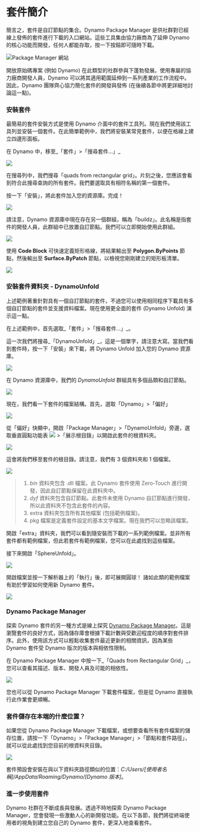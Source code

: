 # 套件簡介

簡言之，套件是自訂節點的集合。Dynamo Package Manager 是供社群對已經線上發佈的套件進行下載的入口網站。這些工具集由協力廠商為了延伸 Dynamo 的核心功能而開發，任何人都能存取，按一下按鈕即可隨時下載。

![Package Manager 網站](../images/6-2/1/dpm.jpg)

開放原始碼專案 (例如 Dynamo) 在此類型的社群參與下蓬勃發展。使用專屬的協力廠商開發人員，Dynamo 可以將其適用範圍延伸到一系列產業的工作流程中。因此，Dynamo 團隊齊心協力簡化套件的開發與發佈 (在後續各節中將更詳細地討論這一點)。

### 安裝套件

最簡易的套件安裝方式是使用 Dynamo 介面中的套件工具列。現在我們使用該工具列並安裝一個套件。在此簡單範例中，我們將安裝某常見套件，以便在格線上建立四邊形面板。

在 Dynamo 中，移至_「套件」>「搜尋套件...」_

![](<../images/6-2/1/package introduction - installing a package 01.jpg>)

在搜尋列中，我們搜尋「quads from rectangular grid」。片刻之後，您應該會看到符合此搜尋查詢的所有套件。我們要選取具有相符名稱的第一個套件。

按一下「安裝」，將此套件加入您的資源庫。完成！

![](<../images/6-2/1/package introduction - installing a package 02.jpg>)

請注意，Dynamo 資源庫中現在存在另一個群組，稱為「buildz」。此名稱是指套件的開發人員，此群組中已放置自訂節點。我們可以立即開始使用此群組。

![](<../images/6-2/1/package introduction - installing a package 03.jpg>)

使用 **Code Block** 可快速定義矩形格線，將結果輸出至 **Polygon.ByPoints** 節點，然後輸出至 **Surface.ByPatch** 節點，以檢視您剛剛建立的矩形板清單。

![](<../images/6-2/1/package introduction - installing a package 04.jpg>)

### 安裝套件資料夾 - DynamoUnfold

上述範例著重針對具有一個自訂節點的套件，不過您可以使用相同程序下載具有多個自訂節點的套件並支援資料檔案。現在使用更全面的套件 (Dynamo Unfold) 演示這一點。

在上述範例中，首先選取_「套件」>「搜尋套件...」_。

這一次我們將搜尋_「DynamoUnfold」_，這是一個單字，請注意大寫。當我們看到套件時，按一下「安裝」來下載，將 Dynamo Unfold 加入您的 Dynamo 資源庫。

![](<../images/6-2/1/package introduction - installing package folder 01.jpg>)

在 Dynamo 資源庫中，我們的 _DynamoUnfold_ 群組具有多個品類和自訂節點。

![](<../images/6-2/1/package introduction - installing package folder 02.jpg>)

現在，我們看一下套件的檔案結構。首先，選取「Dynamo」>「偏好」

![](<../images/6-2/1/package introduction - installing package folder 03.jpg>)

從「偏好」快顯中，開啟「Package Manager」>「DynamoUnfold」旁邊，選取垂直圓點功能表 ![](<../images/6-2/1/package introduction - vertical dots menu.jpg>) >「展示根目錄」以開啟此套件的根資料夾。

![](<../images/6-2/1/package introduction - installing package folder 04.jpg>)

這會將我們移至套件的根目錄。請注意，我們有 3 個資料夾和 1 個檔案。

![](<../images/6-2/1/package introduction - installing package folder 05.jpg>)

> 1. _bin_ 資料夾包含 .dll 檔案。此 Dynamo 套件使用 Zero-Touch 進行開發，因此自訂節點保留在此資料夾中。
> 2. _dyf_ 資料夾包含自訂節點。此套件未使用 Dynamo 自訂節點進行開發，所以此資料夾不包含此套件的內容。
> 3. extra 資料夾包含所有其他檔案 (包括範例檔案)。
> 4. pkg 檔案是定義套件設定的基本文字檔案。現在我們可以忽略該檔案。

開啟「extra」資料夾，我們可以看到隨安裝而下載的一系列範例檔案。並非所有套件都有範例檔案，但此若套件有範例檔案，您可以在此處找到這些檔案。

接下來開啟「SphereUnfold」。

![](../images/6-2/1/rd2.jpg)

開啟檔案並按一下解析器上的「執行」後，即可展開圓球！ 諸如此類的範例檔案有助於學習如何使用新 Dynamo 套件。

![](<../images/6-2/1/package introduction - installing package folder 07.jpg>)

### Dynamo Package Manager

探索 Dynamo 套件的另一種方式是線上探究 [Dynamo Package Manager](http://dynamopackages.com)。這是瀏覽套件的良好方式，因為儲存庫會根據下載計數與受歡迎程度的順序對套件排序。此外，使用該方式可以輕鬆收集套件最近更新的相關資訊，因為某些 Dynamo 套件受 Dynamo 版次的版本與相依性限制。

在 Dynamo Package Manager 中按一下_「Quads from Rectangular Grid」_，您可以查看其描述、版本、開發人員及可能的相依性。

![](../images/6-2/1/dpm2.jpg)

您也可以從 Dynamo Package Manager 下載套件檔案，但是從 Dynamo 直接執行此作業會更順暢。

### 套件儲存在本端的什麼位置？

如果您從 Dynamo Package Manager 下載檔案，或想要查看所有套件檔案的儲存位置，請按一下「Dynamo」>「Package Manager」>「節點和套件路徑」，就可以從此處找到您目前的根資料夾目錄。

![](<../images/6-2/1/package introduction - installing package folder 08.jpg>)

套件預設會安裝在與以下資料夾路徑類似的位置：_C:/Users/\[使用者名稱]/AppData/Roaming/Dynamo/\[Dynamo 版本]_。

### 進一步使用套件

Dynamo 社群在不斷成長與發展。透過不時地探索 Dynamo Package Manager，您會發現一些激動人心的新開發功能。在以下各節，我們將從終端使用者的視角到建立您自己的 Dynamo 套件，更深入地查看套件。
